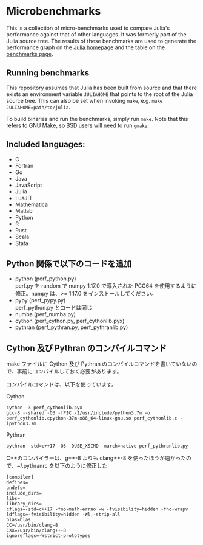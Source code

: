 # Microbenchmarks

This is a collection of micro-benchmarks used to compare Julia's performance against
that of other languages.
It was formerly part of the Julia source tree.
The results of these benchmarks are used to generate the performance graph on the
[Julia homepage](https://julialang.org) and the table on the
[benchmarks page](https://julialang.org/benchmarks).

## Running benchmarks

This repository assumes that Julia has been built from source and that there exists
an environment variable `JULIAHOME` that points to the root of the Julia source tree.
This can also be set when invoking `make`, e.g. `make JULIAHOME=path/to/julia`.

To build binaries and run the benchmarks, simply run `make`.
Note that this refers to GNU Make, so BSD users will need to run `gmake`.

## Included languages:

* C
* Fortran
* Go
* Java
* JavaScript
* Julia
* LuaJIT
* Mathematica
* Matlab
* Python
* R
* Rust
* Scala
* Stata

## Python 関係で以下のコードを追加

- python (perf_python.py)  
perf.py を random で numpy 1.17.0 で導入された PCG64 を使用するように修正。numpy は、>= 1.17.0 をインストールしてください。 
- pypy (perf_pypy.py)  
perf_python.py とコードは同じ
- numba (perf_numba.py)
- cython (perf_cython.py, perf_cythonlib.pyx)
- pythran (perf_pythran.py, perf_pythranlib.py)

## Cython 及び Pythran のコンパイルコマンド

make ファイルに Cython 及び Pythran のコンパイルコマンドを書いていないので、事前にコンパイルしておく必要があります。

コンパイルコマンドは、以下を使っています。

Cython 

```
cython -3 perf_cythonlib.pyx 
gcc-8 --shared -O3 -fPIC -I/usr/include/python3.7m -o perf_cythonlib.cpython-37m-x86_64-linux-gnu.so perf_cythonlib.c -lpython3.7m
```


Pythran

```
pythran -std=c++17 -O3 -DUSE_XSIMD -march=native perf_pythranlib.py
```

C++のコンパイラーは、g++-8 よりも clang++-8 を使ったほうが速かったので、~/.pythranrc を以下のように修正した

```~/.pythranrc
[compiler]
defines=
undefs=
include_dirs=
libs=
library_dirs=
cflags=-std=c++17 -fno-math-errno -w -fvisibility=hidden -fno-wrapv
ldflags=-fvisibility=hidden -Wl,-strip-all
blas=blas
CC=/usr/bin/clang-8
CXX=/usr/bin/clang++-8
ignoreflags=-Wstrict-prototypes
```